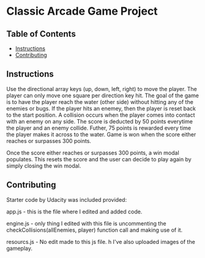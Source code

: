 # Classic Arcade Game Project

## Table of Contents

- [Instructions](#instructions)
- [Contributing](#contributing)

## Instructions

Use the directional array keys (up, down, left, right) to move the player. The player can only move one square per direction key hit. The goal of the game is to have the player reach the water (other side) without hitting any of the enemies or bugs. If the player hits an enemey, then the player is reset back to the start position. A collision occurs when the player comes into contact with an enemy on any side. The score is deducted by 50 points everytime the player and an enemy collide. Futher, 75 points is rewarded every time the player makes it across to the water. Game is won when the score either reaches or surpasses 300 points. 

Once the score either reaches or surpasses 300 points, a win modal populates. This resets the score and the user can decide to play again by simply closing the win modal. 


## Contributing

Starter code by Udacity was included provided:
  
app.js - this is the file where I edited and added code. 
  
engine.js - only thing I edited with this file is uncommenting the checkCollisions(allEnemies, player) function call and making use of it.
  
resourcs.js - No edit made to this js file.
h
I've also uploaded images of the gameplay. 
